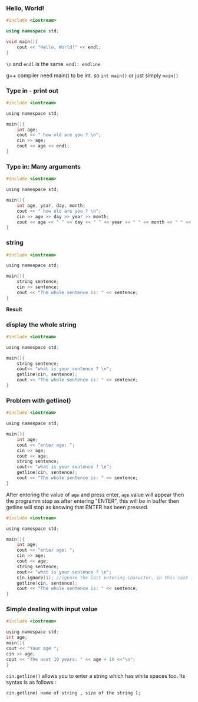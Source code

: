 ### Hello, World!
```cpp
#include <iostream>

using namespace std;

void main(){
	cout << "Hello, World!" << endl;
}
```

``\n`` and ``endl`` is the same.
``endl: endline``

g++ compiler need main() to be int. so ``int main()`` or just simply ``main()``

### Type in - print out

```c
#include <iostream>

using namespace std;

main(){
	int age;
	cout << " how old are you ? \n";
	cin >> age;
	cout << age << endl;
}
```

### Type in: Many arguments

```c
#include <iostream>

using namespace std;

main(){
	int age, year, day, month;
	cout << " how old are you ? \n";
	cin >> age >> day >> year >> month;
	cout << age << " " << day << " " << year << " " << month << " " << endl;
}
```

### string

```c
#include <iostream>

using namespace std;

main(){
	string sentence;
	cin >> sentence;
	cout << "The whole sentence is: " << sentence;
}
```

**Result**

### display the whole string

```c
#include <iostream>

using namespace std;

main(){
	string sentence;
	cout<< "what is your sentence ? \n";
	getline(cin, sentence);
	cout << "The whole sentence is: " << sentence;
}
```
### Problem with getline()

```c
#include <iostream>

using namespace std;

main(){
	int age;
	cout << "enter age: ";
	cin >> age;
	cout << age;
	string sentence;
	cout<< "what is your sentence ? \n";
	getline(cin, sentence);
	cout << "The whole sentence is: " << sentence;
}
```

After entering the value of ``age`` and press enter, ``age`` value will appear then the programm stop as after entering "ENTER", this will be in buffer then getline will stop as knowing that ENTER has been pressed.

```c
#include <iostream>

using namespace std;

main(){
	int age;
	cout << "enter age: ";
	cin >> age;
	cout << age;
	string sentence;
	cout<< "what is your sentence ? \n";
	cin.ignore(1); //ignore the last entering character, in this case is "ENTER"
	getline(cin, sentence);
	cout << "The whole sentence is: " << sentence;
}
```

### Simple dealing with input value

```c
#include <iostream>

using namespace std;
int age;
main(){
cout << "Your age ";
cin >> age;
cout << "The next 10 years: " << age + 10 <<"\n";
}
```

``cin.getline()`` allows you to enter a string which has white spaces too. Its syntax is as follows : 

``cin.getline( name of string , size of the string );``